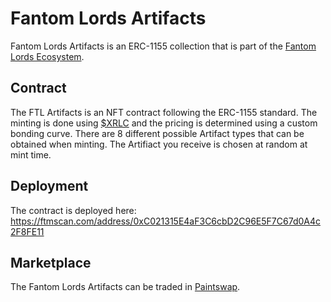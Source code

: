 # Fantom Lords Artifacts
Fantom Lords Artifacts is an ERC-1155 collection that is part of the [Fantom Lords Ecosystem](https://fantomlords.com/).

## Contract
The FTL Artifacts is an NFT contract following the ERC-1155 standard. The minting is done using [$XRLC](https://ftmscan.com/token/0xE5586582E1a60E302a53e73E4FaDccAF868b459a) and the pricing is determined using a custom bonding curve. There are 8 different possible Artifact types that can be obtained when minting. The Artifiact you receive is chosen at random at mint time.

## Deployment
The contract is deployed here: https://ftmscan.com/address/0xC021315E4aF3C6cbD2C96E5F7C67d0A4c2F8FE11

## Marketplace
The Fantom Lords Artifacts can be traded in [Paintswap](https://paintswap.finance/marketplace/fantom/collections/the-artifacts-of-ascension).
